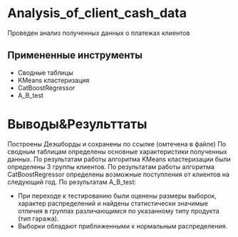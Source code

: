 # Analysis_of_client_cash_data
Проведен анализ полученных данных о платежах клиентов
## Примененные инструменты
- Сводные таблицы
- KMeans кластеризация
- CatBoostRegressor
- A_B_test

# Выводы&Результтаты
Построены Деэшборды и сохранены по ссылке (омтечена в файле)
По сводным таблицам определены основные характеристики полученных данных.
По результатам работы алгоритма KMeans кластеризации были определены 3 группы клиентов.
По результатам работы алгоритма CatBoostRegressor определены возможные поступления от клиентов на следующий год.
По результатам A_B_test:
- При переходе к тестированию были оценены размеры выборок, характер распределений и найдены статистически значимые отличия в группах различающимся по указанному типу продукта (тип гаража).
- Выборки обладают приближенными к нормальным распределения.
